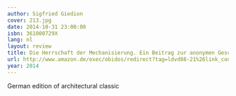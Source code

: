 ```yaml
---
author: Sigfried Giedion
cover: 213.jpg
date: 2014-10-31 23:00:00
isbn: 361000729X
lang: nl
layout: review
title: Die Herrschaft der Mechanisierung. Ein Beitrag zur anonymen Geschichte.
url: http://www.amazon.de/exec/obidos/redirect?tag=ldvd08-21%26link_code=xm2%26camp=2025%26creative=165953%26path=http://www.amazon.de/gp/redirect.html%253fASIN=361000729X%2526tag=ldvd08-21%2526lcode=xm2%2526cID=2025%2526ccmID=165953%2526location=/o/ASIN/361000729X%25253FSubscriptionId=0VJDVJ14KM0P0VXDCQ82
year: 2014
---
```

German edition of architectural classic
